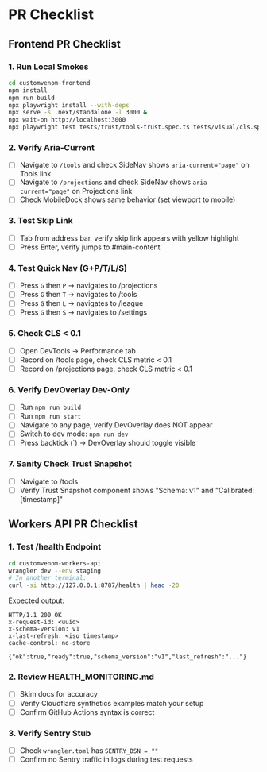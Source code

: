 # PR Checklist

## Frontend PR Checklist

### 1. Run Local Smokes

```bash
cd customvenom-frontend
npm install
npm run build
npx playwright install --with-deps
npx serve -s .next/standalone -l 3000 &
npx wait-on http://localhost:3000
npx playwright test tests/trust/tools-trust.spec.ts tests/visual/cls.spec.ts tests/nav/nav.spec.ts tests/nav/dock.spec.ts
```

### 2. Verify Aria-Current

- [ ] Navigate to `/tools` and check SideNav shows `aria-current="page"` on Tools link
- [ ] Navigate to `/projections` and check SideNav shows `aria-current="page"` on Projections link
- [ ] Check MobileDock shows same behavior (set viewport to mobile)

### 3. Test Skip Link

- [ ] Tab from address bar, verify skip link appears with yellow highlight
- [ ] Press Enter, verify jumps to #main-content

### 4. Test Quick Nav (G+P/T/L/S)

- [ ] Press `G` then `P` → navigates to /projections
- [ ] Press `G` then `T` → navigates to /tools
- [ ] Press `G` then `L` → navigates to /league
- [ ] Press `G` then `S` → navigates to /settings

### 5. Check CLS < 0.1

- [ ] Open DevTools → Performance tab
- [ ] Record on /tools page, check CLS metric < 0.1
- [ ] Record on /projections page, check CLS metric < 0.1

### 6. Verify DevOverlay Dev-Only

- [ ] Run `npm run build`
- [ ] Run `npm run start`
- [ ] Navigate to any page, verify DevOverlay does NOT appear
- [ ] Switch to dev mode: `npm run dev`
- [ ] Press backtick (`) → DevOverlay should toggle visible

### 7. Sanity Check Trust Snapshot

- [ ] Navigate to /tools
- [ ] Verify Trust Snapshot component shows "Schema: v1" and "Calibrated: [timestamp]"

## Workers API PR Checklist

### 1. Test /health Endpoint

```bash
cd customvenom-workers-api
wrangler dev --env staging
# In another terminal:
curl -si http://127.0.0.1:8787/health | head -20
```

Expected output:

```
HTTP/1.1 200 OK
x-request-id: <uuid>
x-schema-version: v1
x-last-refresh: <iso timestamp>
cache-control: no-store

{"ok":true,"ready":true,"schema_version":"v1","last_refresh":"..."}
```

### 2. Review HEALTH_MONITORING.md

- [ ] Skim docs for accuracy
- [ ] Verify Cloudflare synthetics examples match your setup
- [ ] Confirm GitHub Actions syntax is correct

### 3. Verify Sentry Stub

- [ ] Check `wrangler.toml` has `SENTRY_DSN = ""`
- [ ] Confirm no Sentry traffic in logs during test requests
